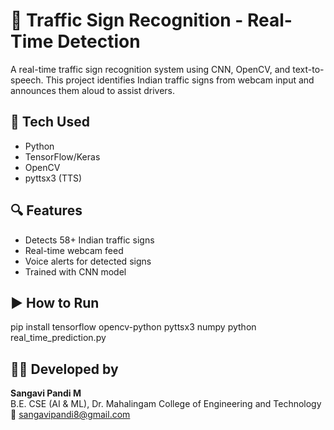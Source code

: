 # 🚦 Traffic Sign Recognition - Real-Time Detection

A real-time traffic sign recognition system using CNN, OpenCV, and text-to-speech. This project identifies Indian traffic signs from webcam input and announces them aloud to assist drivers.

## 🔧 Tech Used
- Python
- TensorFlow/Keras
- OpenCV
- pyttsx3 (TTS)

## 🔍 Features
- Detects 58+ Indian traffic signs
- Real-time webcam feed
- Voice alerts for detected signs
- Trained with CNN model

## ▶️ How to Run

pip install tensorflow opencv-python pyttsx3 numpy
python real_time_prediction.py


## 👩‍💻 Developed by
**Sangavi Pandi M**  
B.E. CSE (AI & ML), Dr. Mahalingam College of Engineering and Technology  
📧 sangavipandi8@gmail.com
